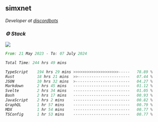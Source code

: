 <h2>simxnet</h2>
<p><em>Developer at <a href="https://github.com/dbotslist">discordbots</a></p>

### ⚙️ Stack
![](https://skillicons.dev/icons?i=git,docker,js,ts,cloudflare,css,deno,express,cpp,rust,arduino,graphql,html,nestjs,react,apollo,bash,lua,nextjs,nodejs,ps,powershell,neovim,postgres,tailwind,prisma)

<!--START_SECTION:waka-->

```rust
From: 21 May 2023 - To: 07 July 2024

Total Time: 244 hrs 49 mins

TypeScript    194 hrs 29 mins >>>>>>>>>>>>>>>>>>>>-----   78.89 %
Rust          18 hrs 21 mins  >>-----------------------   07.44 %
JSON          10 hrs 32 mins  >------------------------   04.27 %
Markdown      2 hrs 45 mins   -------------------------   01.12 %
Svelte        2 hrs 34 mins   -------------------------   01.05 %
Bash          2 hrs 17 mins   -------------------------   00.93 %
JavaScript    2 hrs 2 mins    -------------------------   00.82 %
GraphQL       1 hr 57 mins    -------------------------   00.79 %
MDX           1 hr 54 mins    -------------------------   00.77 %
TSConfig      1 hr 53 mins    -------------------------   00.77 %
```

<!--END_SECTION:waka-->


<!--
<p align="center">
     <a href="https://discord.gg/HhybNhchcC"><img src="https://invidget.switchblade.xyz/sejc7TnX6N" align="center" ><a>
</p> 
-->
